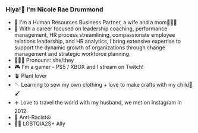 ### Hiya!👋 I'm Nicole Rae Drummond

- 🤝 I'm a Human Resources Business Partner, a wife and a mom👨‍👩‍👧
- 💼 With a career focused on leadership coaching, performance management, HR process streamlining, compassionate employee relations leadership, and       HR analytics, I bring extensive expertise to support the dynamic growth of organizations through change management and strategic workforce             planning.
- 👩🏻‍🦰 Pronouns: she/they
- 🎮 I'm a gamer - PS5 / XBOX and I stream on Twitch! 
- 🪴 Plant lover
- 🪡 Learning to sew my own clothing + love to make crafts with my child🎨🖌️
- ✈️ Love to travel the world with my husband, we met on Instagram in 2012
- 🖤 Anti-Racist☮️
- 🏳️‍🌈 LGBTQIA2S+ Ally

### 

<!--
**nicolerae/nicolerae** is a ✨ _special_ ✨ repository because its `README.md` (this file) appears on your GitHub profile.
- 🔭 I’m currently working on ...
- 💻 I’m currently looking to 
- 🌱 I’m currently learning Python
- 💬 Ask me about Career Coaching
- 📫 How to reach me: hello@nicoleraedrummond.com
- 😄 Pronouns: she/her
Here are some ideas to get you started:

- 🔭 I’m currently working on creating readme.md templates for my students
- 🌱 I’m currently learning Python
- 💬 Ask me about Career Coaching
- 📫 How to reach me: hello@nicoleraedrummond.com
- 😄 Pronouns: she/her
- ⚡ Fun fact: I met my partner on Instagram in 2012
-->
